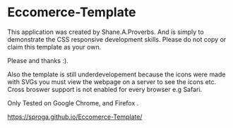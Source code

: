 # Eccomerce-Template

This application was created by Shane.A.Proverbs. And is simply to demonstrate the CSS responsive development skills. Please do not copy or claim this template as your own.

Please and thanks :).

Also the template is still underdevelopement because the icons were made with SVGs you must view the webpage on a server to see the icons etc. Cross broswer support is not enabled for every browser e.g Safari.

Only Tested on Google Chrome, and Firefox .


https://sproga.github.io/Eccomerce-Template/

